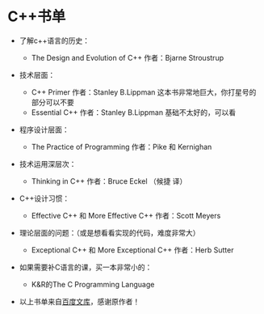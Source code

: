 # C++书单


* 了解c++语言的历史：
	* The Design and Evolution of C++  作者：Bjarne Stroustrup
	
* 技术层面：
	* C++ Primer 作者：Stanley B.Lippman 这本书非常地巨大，你打星号的部分可以不要
	* Essential C++ 作者：Stanley B.Lippman 基础不太好的，可以看
	
* 程序设计层面：
	* The Practice of Programming 作者：Pike 和 Kernighan
	
* 技术运用深层次：
	* Thinking in C++  作者：Bruce Eckel （候捷 译）

* C++设计习惯：
	* Effective C++ 和 More Effective C++  作者：Scott Meyers
	
* 理论层面的问题：（或是想看看实现的代码，难度非常大）
 	* Exceptional C++ 和 More Exceptional C++  作者：Herb Sutter
 	
 	
 	
 	
* 如果需要补C语言的课，买一本非常小的：
	* K&R的The C Programming Language

* 以上书单来自[百度文库](http://wenku.baidu.com/link?url=kfR4ipPJmvbCIDnDGxamBiAoLHcddFG0vPtyMlZmWvQKcLEdltEXgi7nH3Vs1-yzdJJnI61ukRJQfGeMcKmwfNVMNJ7zTanS8A43dH-GHl_)，感谢原作者！  
	
